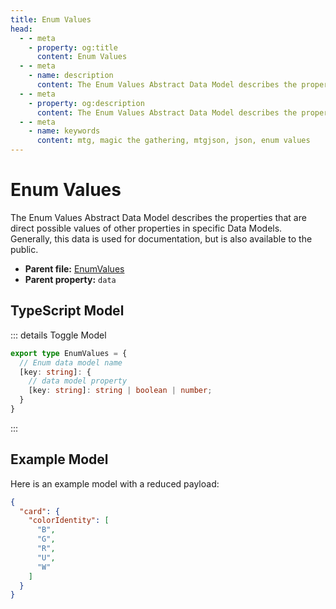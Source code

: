 ```yaml
---
title: Enum Values
head:
  - - meta
    - property: og:title
      content: Enum Values
  - - meta
    - name: description
      content: The Enum Values Abstract Data Model describes the properties that are direct possible values of other properties in specific Data Models. Generally, this data is used for documentation, but is also available to the public.
  - - meta
    - property: og:description
      content: The Enum Values Abstract Data Model describes the properties that are direct possible values of other properties in specific Data Models. Generally, this data is used for documentation, but is also available to the public.
  - - meta
    - name: keywords
      content: mtg, magic the gathering, mtgjson, json, enum values
---
```


# Enum Values

The Enum Values Abstract Data Model describes the properties that are direct possible values of other properties in specific Data Models. Generally, this data is used for documentation, but is also available to the public.

- **Parent file:** [EnumValues](/downloads/all-files/#enumvalues)
- **Parent property:** `data`

## TypeScript Model

::: details Toggle Model

```TypeScript
export type EnumValues = {
  // Enum data model name
  [key: string]: {
    // data model property
    [key: string]: string | boolean | number;
  }
}
```

:::

## Example Model

Here is an example model with a reduced payload:

```JSON
{
  "card": {
    "colorIdentity": [
      "B",
      "G",
      "R",
      "U",
      "W"
    ]
  }
}
```

